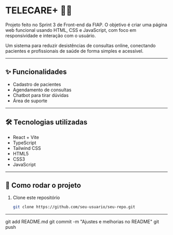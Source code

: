 # TELECARE+ 🏥💬
Projeto feito no Sprint 3 de Front-end da FIAP. O objetivo é criar uma página web funcional usando HTML, CSS e JavaScript, com foco em responsividade e interação com o usuário.

Um sistema para reduzir desistências de consultas online, conectando pacientes e profissionais de saúde de forma simples e acessível.

---
## ✨ Funcionalidades
- Cadastro de pacientes
- Agendamento de consultas
- Chatbot para tirar dúvidas
- Área de suporte

---

## 🛠️ Tecnologias utilizadas
- React + Vite
- TypeScript
- Tailwind CSS
- HTML5
- CSS3
- JavaScript

---

## 🚀 Como rodar o projeto
1. Clone este repositório
   ```bash
   git clone https://github.com/seu-usuario/seu-repo.git

---

git add README.md
git commit -m "Ajustes e melhorias no README"
git push